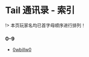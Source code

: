 # Tail 通讯录 - 索引

!> 本页玩家名均已首字母顺序进行排列！

### 0-9
 - [0wbillw0](/zh-cn/story-collection/player/0-9#0wbillw0)
